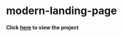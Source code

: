 # modern-landing-page

#### Click [here](https://brian-ambani.github.iomodern-landing-page/) to view the project